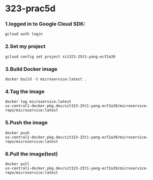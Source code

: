 ﻿# 323-prac5d
### 1.logged in to Google Cloud SDK:
<code>gcloud auth login</code>
### 2.Set my project 
<code>gcloud config set project sit323-25t1-yang-ecf2a39</code>
### 3.Build Docker image
<code>docker build -t microservice:latest .</code>
### 4.Tag the image
<code>docker tag microservice:latest us-central1-docker.pkg.dev/sit323-25t1-yang-ecf2a39/microservice-repo/microservice:latest</code>
### 5.Push the image
<code>docker push us-central1-docker.pkg.dev/sit323-25t1-yang-ecf2a39/microservice-repo/microservice:latest</code>
### 6.Pull the image(test)
<code>docker pull us-central1-docker.pkg.dev/sit323-25t1-yang-ecf2a39/microservice-repo/microservice:latest</code>
